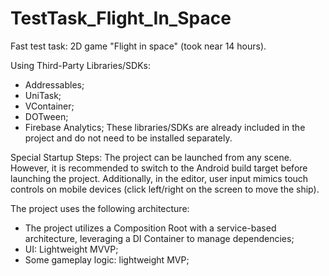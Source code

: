# TestTask_Flight_In_Space
Fast test task: 2D game "Flight in space" (took near 14 hours). 

Using Third-Party Libraries/SDKs:
- Addressables;
- UniTask;
- VContainer; 
- DOTween; 
- Firebase Analytics;
These libraries/SDKs are already included in the project and do not need to be installed separately.

Special Startup Steps:
The project can be launched from any scene. However, it is recommended to switch to the Android build target before launching the project. Additionally, in the editor, user input mimics touch controls on mobile devices (click left/right on the screen to move the ship).

The project uses the following architecture:
- The project utilizes a Composition Root with a service-based architecture, leveraging a DI Container to manage dependencies;
- UI: Lightweight MVVP;
- Some gameplay logic: lightweight MVP;
